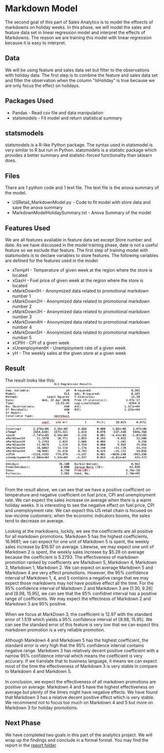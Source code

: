 # Markdown Model
The second goal of this part of Sales Analytics is to model the effoects of markdowns on holiday weeks. In this phase, we will model the sales and feature data set in linear regression model and interpret the effects of Markdowns. The reason we are training this model with linear regression because it is easy to interpret. 

## Data
We will be using feature and sales data set but filter to the observations with holiday data. The first step is to combine the feature and sales data set and filter the observation when the column "IsHoliday" is true because we are only focus the effect on holidays.

## Packages Used
* Pandas - Read csv file and data manipulation
* statsmodels - Fit model and return statistical summary

## statsmodels
statsmodels is a R-like Python package. The syntax used in statsmodel is very similar to R but run in Python. statsmodels is a statistic package which provides a better summary and statistic-forced functionality than sklearn does.

## Files
There are 1 python code and 1 text file. The text file is the anova summary of the model. 
* USRetail_MarkdownModel.py - Code to fit model with store data and save the anova summary
* MarkdownModelHolidaySummary.txt - Anova Summary of the model

## Features Used
We are all features available in feature data set except Store number and date. As we have discussed in the model training phase, date is not a useful feature so we exclude that feature. The first step of training model with statsmodels is to declare variables to store features. The following variables are defined for the features used in the model:
* xTempH - Temperature of given week at the region where the store is located
* xGasH - Fuel price of given week at the region where the store is located
* xMarkDown1H - Anonymized data related to promotional markdown number 1
* xMarkDown2H - Anonymized data related to promotional markdown number 2
* xMarkDown3H - Anonymized data related to promotional markdown number 3
* xMarkDown4H - Anonymized data related to promotional markdown number 4
* xMarkDown5H - Anonymized data related to promotional markdown number 5
* xCPIH - CPI of a given week
* xUnemploymentH - Unemployment rate of a given week
* yH - The weekly sales at the given store at a given week

## Result
The result looks like this:
<img src="markdownmodelsumm.png">
<br><br>
From the result above, we can see that we have a positive coefficient on temperature and negative coefficient on fuel price, CPI and unemployment rate. We can expect the sales increase on average when there is a warm holiday weeks. It is interesting to see the negative effect on fuel price, CPI and unemployment rate. We can expect this US retail chain is focused on low-income customers; when the economic indicators booms, the sales tend to decrease on average. 
<br><br>
Looking at the markdowns, luckily, we see the coefficients are all positive for all markdown promotions. Markdown 5 has the highest coefficients, 16.9681; we can expect for one unit of Markdown 5 is spent, the weekly sales increase by $16.97 on average. Likewise, we may expect one unit of Markdown 2 is spent, the weekly sales increase by $5.28 on average because the coefficient is 5.2793. The effectiveness of markdown promotion ranked by coefficients are Markdown 5, Markdown 4, Markdown 3, Markdown 1, Markdown 2. We can expect on average Markdown 5 and Markdown 4 are very effect promotions. However, the 95% confidence interval of Markdown 1, 4, and 5 contains a negative range that we may expect those markdowns may not have positive effect all the time. For the 95% confidence interval of Markdown 2 and Markdown 3 are [1.30, 9.26] and [9.98, 15.95], we can see that the 95% confidnet interval has a positive range of coefficients. We may expect the effectness of Markdown 2 and Markdown 3 are 95% positive.<br><br>
When we focus at MarkDown 3, the coefficient is 12.97 with the standard error of 1.519 which yields a 95% confidence interval of [9.98, 15.95]. We can see the standard error of this feature is very low that we can expect this markdown promotion is a very reliable promotion.
<br><br>
Although Markdown 4 and Markdown 5 has the highest coefficient, the standard error is very high that the 95% confidence interval contains negative range. Markdown 3 has relatively decent positive coefficient with a narrow 95% confidence interval which means the coefficient is very accurary. If we translate that to business language, it means we can expect most of the time the effectiveness of Markdown 3 is very stable in compare to Markdown 4 and Markdown 5. 
<br><br>
In conclusion, we expect the effectiveness of all markdown promotions are positive on average. Markdown 4 and 5 have the highest effectiveness on average but plenty of the times might have negative effects. We have found that Markdown 3 has a relative decent positive effect which is very stable. We recommend not to focus too much on Markdown 4 and 5 but more on Markdown 3 for holiday promotions. 

## Next Phase
We have completed two goals in this part of the analytics project. We will wrap up the findings and conclude in a formal format. You may find the report in the [report folder](../Report)